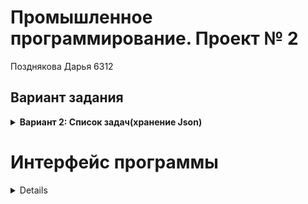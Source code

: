 # Промышленное программирование. Проект № 2
Позднякова Дарья 6312

## Вариант задания

<details>
  <summary><strong>Вариант 2: Список задач(хранение Json)</strong></summary>
  <p></p>

  Вы разрабатываете корпоративную систему ведения задач.

  Задачи представляют собой:
  - текстовый заголовок 
  - текстовое описание
  - статус
  - кому назначена
  - набор тэгов, ассоциированных с задачей

  Минимальный функционал:
  - хранение информации о задачах
  - хранение информации об исполнителях задач
  - хранение информации о тэгах
  - выполнение CRUD-операций с перечисленными выше сущностями
  - управление статусами задач

  Варианты серверных технологий:
  - OpenAPI
  - gRPC
</details>

# Интерфейс программы
<details>
  
>При запуске программы выводится список задач:
![Снимок экрана (116)](https://user-images.githubusercontent.com/73466150/171219548-328436ca-2b60-4718-affc-24d57529bc8d.png)
  
> Кнопки изменить и добавить становятся доступными при выборе задачи:
  ![Снимок экрана (117)](https://user-images.githubusercontent.com/73466150/171219616-31528639-1cd0-4deb-99cd-a872968f84c2.png)
  
>При нажатии на кнопку изменить открывается дополнительное окно, в котором можно изменить заголовок и описание   задачи, выбрать статус и цвет тега, а также исполнителя. (Статус, цвет тега и исполнитель выбираются из выпадающего меню).
    ![Снимок экрана (121)](https://user-images.githubusercontent.com/73466150/171218889-0b1f126e-7e17-42e0-83eb-ec5e3e1edbdb.png)
  
>При нажатии на кнопку "Добавить" открывается аналогичное окно.
  
>На главном экране при нажатии на кнопку "Поиск" открывается дополнительное окно, в которм можно ввести имя пользователя и получить все задачи, связанные с ним.
  ![Снимок экрана (120)](https://user-images.githubusercontent.com/73466150/171219500-035cfa59-e837-414b-a013-e04ae75f85c4.png)
  



</details>
